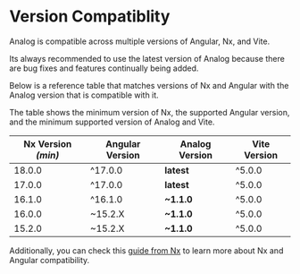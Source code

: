 # Version Compatiblity

Analog is compatible across multiple versions of Angular, Nx, and Vite.

Its always recommended to use the latest version of Analog because there are bug fixes and features continually being added.

Below is a reference table that matches versions of Nx and Angular with the Analog version that is compatible with it.

The table shows the minimum version of Nx, the supported Angular version, and the minimum supported version of Analog and Vite.

| Nx Version _(min)_ | Angular Version | Analog Version | Vite Version |
| ------------------ | --------------- | -------------- | ------------ |
| 18.0.0             | ^17.0.0         | **latest**     | ^5.0.0       |
| 17.0.0             | ^17.0.0         | **latest**     | ^5.0.0       |
| 16.1.0             | ^16.1.0         | **~1.1.0**     | ^5.0.0       |
| 16.0.0             | ~15.2.X         | **~1.1.0**     | ^5.0.0       |
| 15.2.0             | ~15.2.X         | **~1.1.0**     | ^5.0.0       |

Additionally, you can check this [guide from Nx](https://nx.dev/packages/angular/documents/angular-nx-version-matrix)
to learn more about Nx and Angular compatibility.
